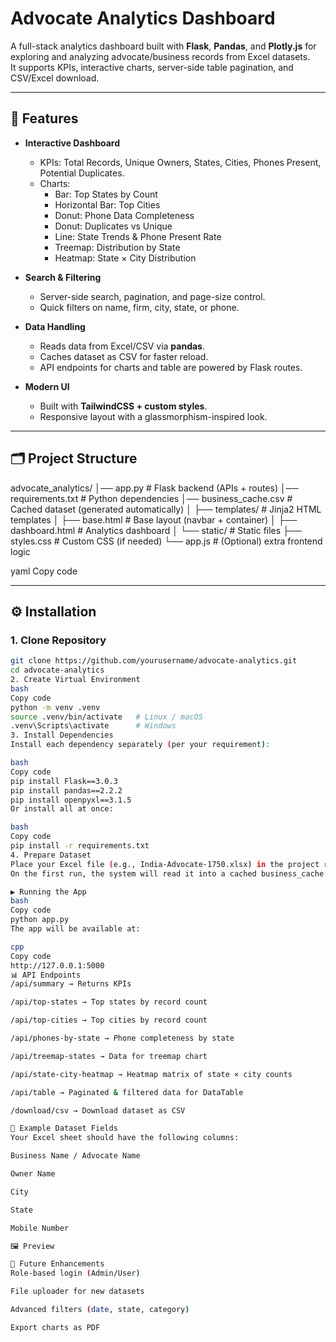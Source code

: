 # Advocate Analytics Dashboard

A full-stack analytics dashboard built with **Flask**, **Pandas**, and **Plotly.js** for exploring and analyzing advocate/business records from Excel datasets.  
It supports KPIs, interactive charts, server-side table pagination, and CSV/Excel download.

---

## 🚀 Features
- **Interactive Dashboard**
  - KPIs: Total Records, Unique Owners, States, Cities, Phones Present, Potential Duplicates.
  - Charts:
    - Bar: Top States by Count
    - Horizontal Bar: Top Cities
    - Donut: Phone Data Completeness
    - Donut: Duplicates vs Unique
    - Line: State Trends & Phone Present Rate
    - Treemap: Distribution by State
    - Heatmap: State × City Distribution

- **Search & Filtering**
  - Server-side search, pagination, and page-size control.
  - Quick filters on name, firm, city, state, or phone.

- **Data Handling**
  - Reads data from Excel/CSV via **pandas**.
  - Caches dataset as CSV for faster reload.
  - API endpoints for charts and table are powered by Flask routes.

- **Modern UI**
  - Built with **TailwindCSS + custom styles**.
  - Responsive layout with a glassmorphism-inspired look.

---

## 🗂 Project Structure
advocate_analytics/
│── app.py # Flask backend (APIs + routes)
│── requirements.txt # Python dependencies
│── business_cache.csv # Cached dataset (generated automatically)
│
├── templates/ # Jinja2 HTML templates
│ ├── base.html # Base layout (navbar + container)
│ ├── dashboard.html # Analytics dashboard
│
└── static/ # Static files
├── styles.css # Custom CSS (if needed)
└── app.js # (Optional) extra frontend logic

yaml
Copy code

---

## ⚙️ Installation

### 1. Clone Repository
```bash
git clone https://github.com/yourusername/advocate-analytics.git
cd advocate-analytics
2. Create Virtual Environment
bash
Copy code
python -m venv .venv
source .venv/bin/activate   # Linux / macOS
.venv\Scripts\activate      # Windows
3. Install Dependencies
Install each dependency separately (per your requirement):

bash
Copy code
pip install Flask==3.0.3
pip install pandas==2.2.2
pip install openpyxl==3.1.5
Or install all at once:

bash
Copy code
pip install -r requirements.txt
4. Prepare Dataset
Place your Excel file (e.g., India-Advocate-1750.xlsx) in the project root.
On the first run, the system will read it into a cached business_cache.csv.

▶️ Running the App
bash
Copy code
python app.py
The app will be available at:

cpp
Copy code
http://127.0.0.1:5000
📊 API Endpoints
/api/summary → Returns KPIs

/api/top-states → Top states by record count

/api/top-cities → Top cities by record count

/api/phones-by-state → Phone completeness by state

/api/treemap-states → Data for treemap chart

/api/state-city-heatmap → Heatmap matrix of state × city counts

/api/table → Paginated & filtered data for DataTable

/download/csv → Download dataset as CSV

📌 Example Dataset Fields
Your Excel sheet should have the following columns:

Business Name / Advocate Name

Owner Name

City

State

Mobile Number

🖼 Preview

🔮 Future Enhancements
Role-based login (Admin/User)

File uploader for new datasets

Advanced filters (date, state, category)

Export charts as PDF

